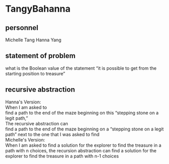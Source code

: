 # TangyBahanna

## personnel
Michelle Tang
Hanna Yang

## statement of problem
what is the Boolean value of the statement “it is possible to get from the starting
position to treasure”

## recursive abstraction
Hanna's Version:\
When I am asked to\
  find a path to the end of the maze beginning on this “stepping stone on a legit path,”\
The recursive abstraction can\
  find a path to the end of the maze beginning on a “stepping stone on a legit path” next to the one that I was asked to find\
Michelle's Version: \
When I am asked to find a solution for the explorer to
find the treasure in a path with n choices, the recursion
abstraction can find a solution for the explorer to find the
treasure in a path with n-1 choices
